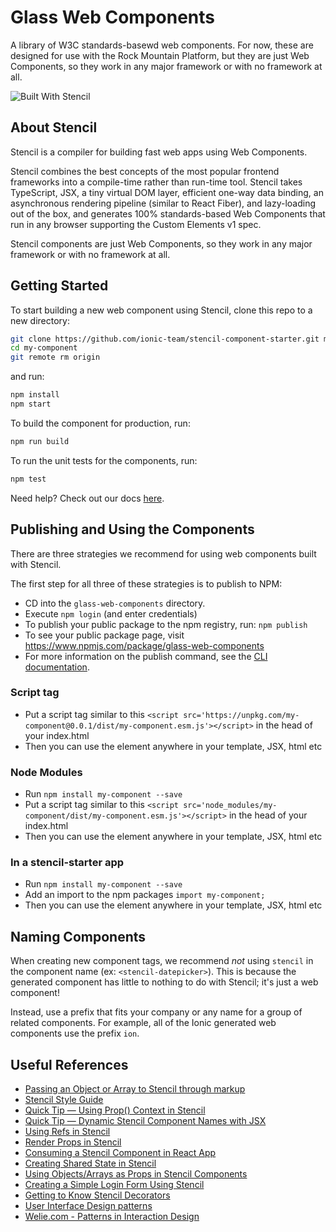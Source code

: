 # Glass Web Components

A library of W3C standards-basewd web components. For now, these are designed for use with the Rock Mountain Platform, 
but they are just Web Components, so they work in any major framework or with no framework at all.

![Built With Stencil](https://img.shields.io/badge/-Built%20With%20Stencil-16161d.svg?logo=data%3Aimage%2Fsvg%2Bxml%3Bbase64%2CPD94bWwgdmVyc2lvbj0iMS4wIiBlbmNvZGluZz0idXRmLTgiPz4KPCEtLSBHZW5lcmF0b3I6IEFkb2JlIElsbHVzdHJhdG9yIDE5LjIuMSwgU1ZHIEV4cG9ydCBQbHVnLUluIC4gU1ZHIFZlcnNpb246IDYuMDAgQnVpbGQgMCkgIC0tPgo8c3ZnIHZlcnNpb249IjEuMSIgaWQ9IkxheWVyXzEiIHhtbG5zPSJodHRwOi8vd3d3LnczLm9yZy8yMDAwL3N2ZyIgeG1sbnM6eGxpbms9Imh0dHA6Ly93d3cudzMub3JnLzE5OTkveGxpbmsiIHg9IjBweCIgeT0iMHB4IgoJIHZpZXdCb3g9IjAgMCA1MTIgNTEyIiBzdHlsZT0iZW5hYmxlLWJhY2tncm91bmQ6bmV3IDAgMCA1MTIgNTEyOyIgeG1sOnNwYWNlPSJwcmVzZXJ2ZSI%2BCjxzdHlsZSB0eXBlPSJ0ZXh0L2NzcyI%2BCgkuc3Qwe2ZpbGw6I0ZGRkZGRjt9Cjwvc3R5bGU%2BCjxwYXRoIGNsYXNzPSJzdDAiIGQ9Ik00MjQuNywzNzMuOWMwLDM3LjYtNTUuMSw2OC42LTkyLjcsNjguNkgxODAuNGMtMzcuOSwwLTkyLjctMzAuNy05Mi43LTY4LjZ2LTMuNmgzMzYuOVYzNzMuOXoiLz4KPHBhdGggY2xhc3M9InN0MCIgZD0iTTQyNC43LDI5Mi4xSDE4MC40Yy0zNy42LDAtOTIuNy0zMS05Mi43LTY4LjZ2LTMuNkgzMzJjMzcuNiwwLDkyLjcsMzEsOTIuNyw2OC42VjI5Mi4xeiIvPgo8cGF0aCBjbGFzcz0ic3QwIiBkPSJNNDI0LjcsMTQxLjdIODcuN3YtMy42YzAtMzcuNiw1NC44LTY4LjYsOTIuNy02OC42SDMzMmMzNy45LDAsOTIuNywzMC43LDkyLjcsNjguNlYxNDEuN3oiLz4KPC9zdmc%2BCg%3D%3D&colorA=16161d&style=flat-square)

## About Stencil

Stencil is a compiler for building fast web apps using Web Components.

Stencil combines the best concepts of the most popular frontend frameworks into a compile-time rather than run-time tool.  Stencil takes TypeScript, JSX, a tiny virtual DOM layer, efficient one-way data binding, an asynchronous rendering pipeline (similar to React Fiber), and lazy-loading out of the box, and generates 100% standards-based Web Components that run in any browser supporting the Custom Elements v1 spec.

Stencil components are just Web Components, so they work in any major framework or with no framework at all.

## Getting Started

To start building a new web component using Stencil, clone this repo to a new directory:

```bash
git clone https://github.com/ionic-team/stencil-component-starter.git my-component
cd my-component
git remote rm origin
```

and run:

```bash
npm install
npm start
```

To build the component for production, run:

```bash
npm run build
```

To run the unit tests for the components, run:

```bash
npm test
```

Need help? Check out our docs [here](https://stenciljs.com/docs/my-first-component).

## Publishing and Using the Components

There are three strategies we recommend for using web components built with Stencil.

The first step for all three of these strategies is to publish to NPM:

- CD into the `glass-web-components` directory.
- Execute `npm login` (and enter credentials)
- To publish your public package to the npm registry, run: `npm publish`
- To see your public package page, visit https://www.npmjs.com/package/glass-web-components
- For more information on the publish command, see the [CLI documentation](https://docs.npmjs.com/cli/publish).

### Script tag

- Put a script tag similar to this `<script src='https://unpkg.com/my-component@0.0.1/dist/my-component.esm.js'></script>` in the head of your index.html
- Then you can use the element anywhere in your template, JSX, html etc

### Node Modules
- Run `npm install my-component --save`
- Put a script tag similar to this `<script src='node_modules/my-component/dist/my-component.esm.js'></script>` in the head of your index.html
- Then you can use the element anywhere in your template, JSX, html etc

### In a stencil-starter app
- Run `npm install my-component --save`
- Add an import to the npm packages `import my-component;`
- Then you can use the element anywhere in your template, JSX, html etc

## Naming Components

When creating new component tags, we recommend _not_ using `stencil` in the component name (ex: `<stencil-datepicker>`). This is because the generated component has little to nothing to do with Stencil; it's just a web component!

Instead, use a prefix that fits your company or any name for a group of related components. For example, all of the Ionic generated web components use the prefix `ion`.

## Useful References

- [Passing an Object or Array to Stencil through markup](https://dev.to/teamhive/passing-an-object-or-array-to-stencil-through-markup-5657)
- [Stencil Style Guide](https://github.com/ionic-team/stencil/blob/master/STYLE_GUIDE.md)
- [Quick Tip — Using Prop() Context in Stencil](https://gilfink.medium.com/quick-tip-using-prop-context-in-stencil-6764f6e2e981)
- [Quick Tip — Dynamic Stencil Component Names with JSX](https://gilfink.medium.com/quick-tip-dynamic-stencil-component-names-with-jsx-cf7687a418e6)
- [Using Refs in Stencil](https://gilfink.medium.com/using-refs-in-stencil-3a709467f5c7)
- [Render Props in Stencil](https://gilfink.medium.com/render-props-in-stencil-d9ce7f9d343b)
- [Consuming a Stencil Component in React App](https://medium.com/hackernoon/consuming-a-stencil-component-in-react-app-aa3f37f9e49a)
- [Creating Shared State in Stencil](https://gilfink.medium.com/creating-shared-state-in-stencil-3beac77477e8)
- [Using Objects/Arrays as Props in Stencil Components](https://gilfink.medium.com/using-complex-objects-arrays-as-props-in-stencil-components-f2d54b093e85)
- [Creating a Simple Login Form Using Stencil](https://gilfink.medium.com/creating-a-simple-login-form-using-stencil-537098742b4e)
- [Getting to Know Stencil Decorators](https://gilfink.medium.com/getting-to-know-stencil-decorators-350c13ce6d38)
- [User Interface Design patterns](http://ui-patterns.com/)
- [Welie.com - Patterns in Interaction Design](http://www.welie.com/patterns/index.php)
